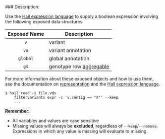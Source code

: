 <div class="cmdhead"></div>

<div class="description"></div>

<div class="synopsis"></div>

<div class="options"></div>

<div class="cmdsubsection">
### Description:

Use the [Hail expression language](intro.html#HailExpressionLanguage) to supply a boolean expression involving the following exposed data structures:

Exposed Name | Description
:-: | ---
`v`  | variant
`va` | variant annotation
`global` | global annotation
`gs` | genotype row [aggregable](intro.html#aggregables)

    
For more information about these exposed objects and how to use them, see the documentation on [representation](intro.html#Representation) and the [Hail expression language](intro.html#HailExpressionLanguage).

```
$ hail read -i file.vds
    filtervariants expr -c 'v.contig == "X"' --keep
    ...
```


**Remember:**
 - All variables and values are case sensitive
 - Missing values will always be **excluded**, regardless of `--keep`/`--remove`.  Expressions in which any value is missing will evaluate to missing.

</div>